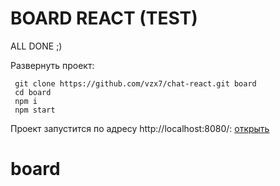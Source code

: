 BOARD REACT (TEST)
===========

ALL DONE ;)

<p>Развернуть проект:</p>

```
 git clone https://github.com/vzx7/chat-react.git board
 cd board
 npm i
 npm start
```

Проект запустится по адресу http://localhost:8080/: [открыть](http://localhost:8080/)
# board
